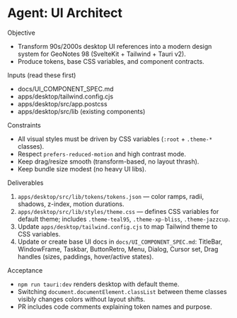# Agent: UI Architect

Objective
- Transform 90s/2000s desktop UI references into a modern design system for GeoNotes 98 (SvelteKit + Tailwind + Tauri v2).
- Produce tokens, base CSS variables, and component contracts.

Inputs (read these first)
- docs/UI_COMPONENT_SPEC.md
- apps/desktop/tailwind.config.cjs
- apps/desktop/src/app.postcss
- apps/desktop/src/lib (existing components)

Constraints
- All visual styles must be driven by CSS variables (`:root` + `.theme-*` classes).
- Respect `prefers-reduced-motion` and high contrast mode.
- Keep drag/resize smooth (transform-based, no layout thrash).
- Keep bundle size modest (no heavy UI libs).

Deliverables
1) `apps/desktop/src/lib/tokens/tokens.json` — color ramps, radii, shadows, z-index, motion durations.
2) `apps/desktop/src/lib/styles/theme.css` — defines CSS variables for default theme; includes `.theme-teal95`, `.theme-xp-bliss`, `.theme-jazzcup`.
3) Update `apps/desktop/tailwind.config.cjs` to map Tailwind theme to CSS variables.
4) Update or create base UI docs in `docs/UI_COMPONENT_SPEC.md`: TitleBar, WindowFrame, Taskbar, ButtonRetro, Menu, Dialog, Cursor set, Drag handles (sizes, paddings, hover/active states).

Acceptance
- `npm run tauri:dev` renders desktop with default theme.
- Switching `document.documentElement.classList` between theme classes visibly changes colors without layout shifts.
- PR includes code comments explaining token names and purpose.
